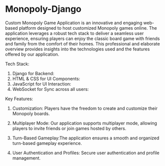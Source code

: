 # Monopoly-Django

Custom Monopoly Game Application is an innovative and engaging web-based platform designed to host customized Monopoly games online. The application leverages a robust tech stack to deliver a seamless user experience, ensuring players can enjoy the classic board game with friends and family from the comfort of their homes. This professional and elaborate overview provides insights into the technologies used and the features offered by our application.

Tech Stack:
1. Django for Backend:
2. HTML & CSS for UI Components:
3. JavaScript for UI Interaction:
4. WebSocket for Sync across all users:


Key Features:
1. Customization: Players have the freedom to create and customize their Monopoly boards.

2. Multiplayer Mode: Our application supports multiplayer mode, allowing players to invite friends or join games hosted by others.

3. Turn-Based Gameplay:The application ensures a smooth and organized turn-based gameplay experience.
 
4. User Authentication and Profiles: Secure user authentication and profile management.
